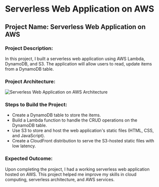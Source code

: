 # Serverless Web Application on AWS

## Project Name: Serverless Web Application on AWS

### Project Description:

In this project, I built a serverless web application using AWS Lambda, DynamoDB, and S3. The application will allow users to read, update items from a DynamoDB table.

### Project Architecture:

![Serverless Web Application on AWS Architecture](https://user-images.githubusercontent.com/66474973/228492073-5cd3d975-3439-4ce4-b109-fb33997df3c3.png)

### Steps to Build the Project:

* Create a DynamoDB table to store the items. 
* Build a Lambda function to handle the CRUD operations on the DynamoDB table. 
* Use S3 to store and host the web application's static files (HTML, CSS, and JavaScript). 
* Create a CloudFront distribution to serve the S3-hosted static files with low latency. 

### Expected Outcome:

Upon completing the project, I had a working serverless web application hosted on AWS.
This project helped me improve my skills in cloud computing, serverless architecture, and AWS services.
